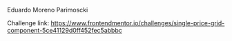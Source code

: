 Eduardo Moreno Parimoscki

Challenge link: https://www.frontendmentor.io/challenges/single-price-grid-component-5ce41129d0ff452fec5abbbc
